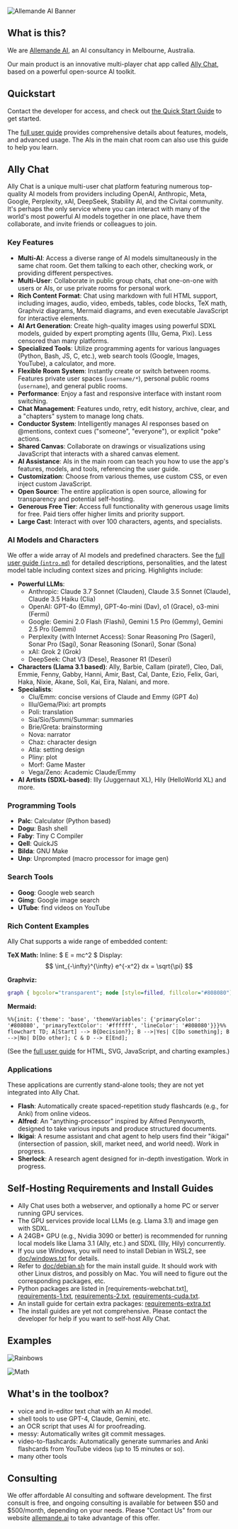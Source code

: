 ![Allemande AI Banner](pix/allemande.jpg)

## What is this?

We are [Allemande AI](https://allemande.ai), an AI consultancy in Melbourne, Australia.

Our main product is an innovative multi-player chat app called <A href="https://chat.allemande.ai">Ally Chat</A>, based on a powerful open-source AI toolkit.

## Quickstart

Contact the developer for access, and check out [the Quick Start Guide](https://github.com/sswam/allemande/blob/main/doc/intro_basic.md) to get started.

The [full user guide](https://github.com/sswam/allemande/blob/main/doc/intro.md) provides comprehensive details about features, models, and advanced usage. The AIs in the main chat room can also use this guide to help you learn.

## Ally Chat

Ally Chat is a unique multi-user chat platform featuring numerous top-quality
AI models from providers including OpenAI, Anthropic, Meta, Google, Perplexity,
xAI, DeepSeek, Stability AI, and the Civitai community. It's perhaps the only
service where you can interact with many of the world's most powerful AI models
together in one place, have them collaborate, and invite friends or colleagues
to join.

### Key Features

- **Multi-AI**: Access a diverse range of AI models simultaneously in the same chat room. Get them talking to each other, checking work, or providing different perspectives.
- **Multi-User**: Collaborate in public group chats, chat one-on-one with users or AIs, or use private rooms for personal work.
- **Rich Content Format**: Chat using markdown with full HTML support, including images, audio, video, embeds, tables, code blocks, TeX math, Graphviz diagrams, Mermaid diagrams, and even executable JavaScript for interactive elements.
- **AI Art Generation**: Create high-quality images using powerful SDXL models, guided by expert prompting agents (Illu, Gema, Pixi). Less censored than many platforms.
- **Specialized Tools**: Utilize programming agents for various languages (Python, Bash, JS, C, etc.), web search tools (Google, Images, YouTube), a calculator, and more.
- **Flexible Room System**: Instantly create or switch between rooms. Features private user spaces (`username/*`), personal public rooms (`username`), and general public rooms.
- **Performance**: Enjoy a fast and responsive interface with instant room switching.
- **Chat Management**: Features undo, retry, edit history, archive, clear, and a "chapters" system to manage long chats.
- **Conductor System**: Intelligently manages AI responses based on @mentions, context cues ("someone", "everyone"), or explicit "poke" actions.
- **Shared Canvas**: Collaborate on drawings or visualizations using JavaScript that interacts with a shared canvas element.
- **AI Assistance**: AIs in the main room can teach you how to use the app's features, models, and tools, referencing the user guide.
- **Customization**: Choose from various themes, use custom CSS, or even inject custom JavaScript.
- **Open Source**: The entire application is open source, allowing for transparency and potential self-hosting.
- **Generous Free Tier**: Access full functionality with generous usage limits for free. Paid tiers offer higher limits and priority support.
- **Large Cast**: Interact with over 100 characters, agents, and specialists.

### AI Models and Characters

We offer a wide array of AI models and predefined characters. See the [full user guide (`intro.md`)](https://github.com/sswam/allemande/blob/main/doc/intro.md) for detailed descriptions, personalities, and the latest model table including context sizes and pricing. Highlights include:

* **Powerful LLMs**:
	* Anthropic: Claude 3.7 Sonnet (Clauden), Claude 3.5 Sonnet (Claude), Claude 3.5 Haiku (Clia)
	* OpenAI: GPT-4o (Emmy), GPT-4o-mini (Dav), o1 (Grace), o3-mini (Fermi)
	* Google: Gemini 2.0 Flash (Flashi), Gemini 1.5 Pro (Gemmy), Gemini 2.5 Pro (Gemmi)
	* Perplexity (with Internet Access): Sonar Reasoning Pro (Sageri), Sonar Pro (Sagi), Sonar Reasoning (Sonari), Sonar (Sona)
	* xAI: Grok 2 (Grok)
	* DeepSeek: Chat V3 (Dese), Reasoner R1 (Deseri)
* **Characters (Llama 3.1 based)**: Ally, Barbie, Callam (pirate!), Cleo, Dali, Emmie, Fenny, Gabby, Hanni, Amir, Bast, Cal, Dante, Ezio, Felix, Gari, Haka, Nixie, Akane, Soli, Kai, Eira, Nalani, and more.
* **Specialists**:
	* Clu/Emm: concise versions of Claude and Emmy (GPT 4o)
	* Illu/Gema/Pixi: art prompts
	* Poli: translation
	* Sia/Sio/Summi/Summar: summaries
	* Brie/Greta: brainstorming
	* Nova: narrator
	* Chaz: character design
	* Atla: setting design
	* Pliny: plot
	* Morf: Game Master
	* Vega/Zeno: Academic Claude/Emmy
* **AI Artists (SDXL-based)**: Illy (Juggernaut XL), Hily (HelloWorld XL) and more.

### Programming Tools

- **Palc**: Calculator (Python based)
- **Dogu**: Bash shell
- **Faby**: Tiny C Compiler
- **Qell**: QuickJS
- **Bilda**: GNU Make
- **Unp**: Unprompted (macro processor for image gen)

### Search Tools

- **Goog**: Google web search
- **Gimg**: Google image search
- **UTube**: find videos on YouTube

### Rich Content Examples

Ally Chat supports a wide range of embedded content:

**TeX Math:**
Inline: $ E = mc^2 $ Display: $$ \int_{-\infty}^{\infty} e^{-x^2} dx = \sqrt{\pi} $$

**Graphviz:**
```dot
graph { bgcolor="transparent"; node [style=filled, fillcolor="#808080"]; edge [color="#808080"]; A -- B -- C -- A; }
```

**Mermaid:**
```mermaid
%%{init: {'theme': 'base', 'themeVariables': {'primaryColor': '#808080', 'primaryTextColor': '#ffffff', 'lineColor': '#808080'}}}%%
flowchart TD; A[Start] --> B{Decision?}; B -->|Yes| C[Do something]; B -->|No| D[Do other]; C & D --> E[End];
```

(See the [full user guide](https://github.com/sswam/allemande/blob/main/doc/intro.md) for HTML, SVG, JavaScript, and charting examples.)

### Applications

These applications are currently stand-alone tools; they are not yet integrated into Ally Chat.

- **Flash**: Automatically create spaced-repetition study flashcards (e.g., for Anki) from online videos.
- **Alfred**: An "anything-processor" inspired by Alfred Pennyworth, designed to take various inputs and produce structured documents.
- **Ikigai**: A resume assistant and chat agent to help users find their "ikigai" (intersection of passion, skill, market need, and world need). Work in progress.
- **Sherlock**: A research agent designed for in-depth investigation. Work in progress.

## Self-Hosting Requirements and Install Guides

- Ally Chat uses both a webserver, and optionally a home PC or server running GPU services.
- The GPU services provide local LLMs (e.g. Llama 3.1) and image gen with SDXL.
- A 24GB+ GPU (e.g., Nvidia 3090 or better) is recommended for running local models like Llama 3.1 (Ally, etc.) and SDXL (Illy, Hily) concurrently.
- If you use Windows, you will need to install Debian in WSL2, see [doc/windows.txt](doc/windows.txt) for details.
- Refer to [doc/debian.sh](/doc/debian.sh) for the main install guide. It should work with other Linux distros, and possibly on Mac. You will need to figure out the corresponding packages, etc.
- Python packages are listed in [requirements-webchat.txt], [requirements-1.txt](/requirements-1.txt), [requirements-2.txt](/requirements-2.txt), [requirements-cuda.txt](/requirements-cuda.txt).
- An install guide for certain extra packages: [requirements-extra.txt](/requirements-extra.txt)
- The install guides are yet not comprehensive. Please contact the developer for help if you want to self-host Ally Chat.

## Examples

![Rainbows](pix/examples/ally_chat_0.png)

![Math](pix/examples/math-light-mode.png)

## What's in the toolbox?

- voice and in-editor text chat with an AI model.
- shell tools to use GPT-4, Claude, Gemini, etc.
- an OCR script that uses AI for proofreading.
- messy: Automatically writes git commit messages.
- video-to-flashcards: Automatically generate summaries and Anki flashcards from YouTube videos (up to 15 minutes or so).
- many other tools

## Consulting

We offer affordable AI consulting and software development. The first consult is free, and ongoing consulting is available for between $50 and $500/month, depending on your needs.  Please "Contact Us" from our website <a href="htttp://allemande.ai">allemande.ai</a> to take advantage of this offer.
